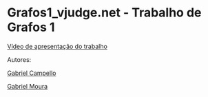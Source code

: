 # Grafos1_vjudge.net - Trabalho de Grafos 1


[Vídeo de apresentação do trabalho](https://youtu.be/Ym3zLtY-ygg)

Autores:

[Gabriel Campello](https://github.com/G16C)

[Gabriel Moura](https://github.com/thegm445)